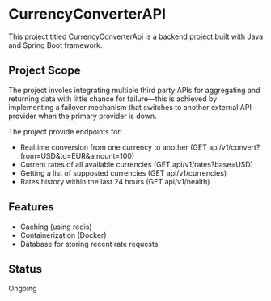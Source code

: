 # CurrencyConverterAPI
This project titled CurrencyConverterApi is a backend project 
built with Java and Spring Boot framework.

## Project Scope
The project involes integrating multiple
third party APIs for aggregating and returning data
with little chance for failure—this is achieved by
implementing a failover mechanism that switches to 
another external API provider when the primary provider 
is down.

The project provide endpoints for:
- Realtime conversion from one currency to another (GET api/v1/convert?
from=USD&to=EUR&amount=100)
- Current rates of all available currencies (GET api/v1/rates?base=USD)
- Getting a list of supposted currencies (GET api/v1/currencies)
- Rates history within the last 24 hours (GET api/v1/health)

## Features
- Caching (using redis)
- Containerization (Docker)
- Database for storing recent rate requests


## Status
Ongoing
